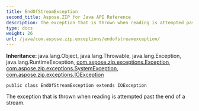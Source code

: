 ```yaml
---
title: EndOfStreamException
second_title: Aspose.ZIP for Java API Reference
description: The exception that is thrown when reading is attempted past the end of a stream.
type: docs
weight: 26
url: /java/com.aspose.zip.exceptions/endofstreamexception/
---
```


**Inheritance:**
java.lang.Object, java.lang.Throwable, java.lang.Exception, java.lang.RuntimeException, [com.aspose.zip.exceptions.Exception](../../com.aspose.zip.exceptions/exception), [com.aspose.zip.exceptions.SystemException](../../com.aspose.zip.exceptions/systemexception), [com.aspose.zip.exceptions.IOException](../../com.aspose.zip.exceptions/ioexception)
```
public class EndOfStreamException extends IOException
```

The exception that is thrown when reading is attempted past the end of a stream.
